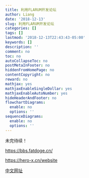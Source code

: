 ```yaml
---
title: 利用FLARUM开发论坛
author: Liang
date: '2018-12-13'
slug: 利用FLARUM开发论坛
categories: []
tags: []
lastmod: '2018-12-13T22:43:43-05:00'
keywords: []
description: ''
comment: no
toc: no
autoCollapseToc: no
postMetaInFooter: no
hiddenFromHomePage: no
contentCopyright: no
reward: no
mathjax: yes
mathjaxEnableSingleDollar: yes
mathjaxEnableAutoNumber: yes
hideHeaderAndFooter: no
flowchartDiagrams:
  enable: no
  options: ''
sequenceDiagrams:
  enable: no
  options: ''
---
```


未完待续！

https://bbs.fatdoge.cn/

https://hero-x.cn/website

[中文网址](https://flarum.org.cn/)

<!--more-->
